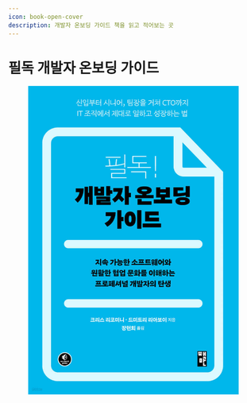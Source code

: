 ```yaml
---
icon: book-open-cover
description: 개발자 온보딩 가이드 책을 읽고 적어보는 곳
---
```


# 필독 개발자 온보딩 가이드

<figure><img src="../../.gitbook/assets/image (3) (1) (1) (1) (1) (1) (1) (1) (1).png" alt=""><figcaption></figcaption></figure>
